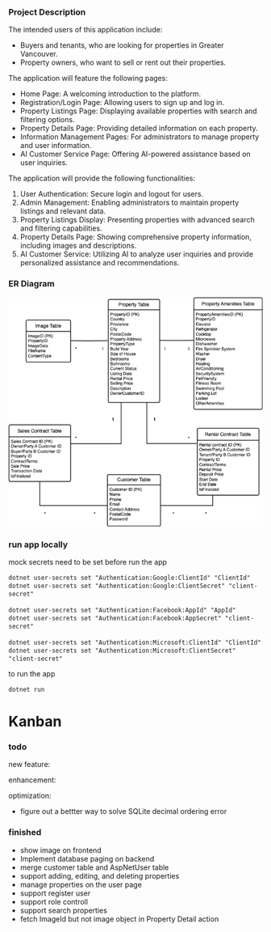 ### Project Description
The intended users of this application include:
- Buyers and tenants, who are looking for properties in Greater Vancouver.
- Property owners, who want to sell or rent out their properties.

The application will feature the following pages:
- Home Page: A welcoming introduction to the platform.
- Registration/Login Page: Allowing users to sign up and log in.
- Property Listings Page: Displaying available properties with search and filtering options.
- Property Details Page: Providing detailed information on each property.
- Information Management Pages: For administrators to manage property and user information.
- AI Customer Service Page: Offering AI-powered assistance based on user inquiries.

The application will provide the following functionalities:
1. User Authentication: Secure login and logout for users.
2. Admin Management: Enabling administrators to maintain property listings and relevant data.
3. Property Listings Display: Presenting properties with advanced search and filtering capabilities.
4. Property Details Page: Showing comprehensive property information, including images and descriptions.
5. AI Customer Service: Utilizing AI to analyze user inquiries and provide personalized assistance and recommendations.

### ER Diagram
![ER Diagram](ERD.drawio.png)



### run app locally
mock secrets need to be set before run the app
```
dotnet user-secrets set "Authentication:Google:ClientId" "ClientId"
dotnet user-secrets set "Authentication:Google:ClientSecret" "client-secret"

dotnet user-secrets set "Authentication:Facebook:AppId" "AppId"
dotnet user-secrets set "Authentication:Facebook:AppSecret" "client-secret"

dotnet user-secrets set "Authentication:Microsoft:ClientId" "ClientId"
dotnet user-secrets set "Authentication:Microsoft:ClientSecret" "client-secret"
```
to run the app
```
dotnet run
```


# Kanban

### todo
new feature:

enhancement:

optimization:
- figure out a bettter way to solve SQLite decimal ordering error

### finished
- show image on frontend
- Implement database paging on backend
- merge customer table and AspNetUser table
- support adding, editing, and deleting properties
- manage properties on the user page
- support register user
- support role controll
- support search properties
- fetch ImageId but not image object in Property Detail action
